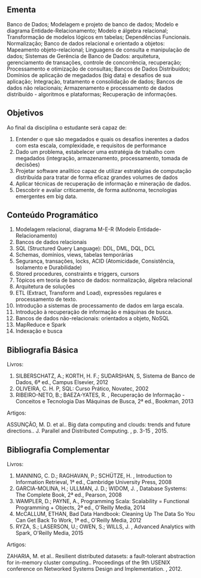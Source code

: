 ## Ementa

Banco de Dados; Modelagem e projeto de banco de dados; Modelo e diagrama Entidade-Relacionamento; Modelo e álgebra relacional; Transformação de modelos lógicos em tabelas; Dependências Funcionais. Normalização; Banco de dados relacional e orientado a objetos: Mapeamento objeto-relacional; Linguagens de consulta e manipulação de dados; Sistemas de Gerência de Banco de Dados: arquitetura, gerenciamento de transações, controle de concorrência, recuperação; Processamento e otimização de consultas; Bancos de Dados Distribuídos; Domínios de aplicação de megadados (big data) e desafios de sua aplicação; Integração, tratamento e consolidação de dados; Bancos de dados não relacionais; Armazenamento e processamento de dados distribuído - algoritmos e plataformas; Recuperação de informações.

## Objetivos

Ao final da disciplina o estudante será capaz de:

1. Entender o que são megadados e quais os desafios inerentes a dados com esta escala, complexidade, e requisitos de performance
2. Dado um problema, estabelecer uma estratégia de trabalho com megadados (integração, armazenamento, processamento, tomada de decisões)
3. Projetar software analítico capaz de utilizar estratégias de computação distribuída para tratar de forma eficaz grandes volumes de dados
4. Aplicar técnicas de recuperação de informação e mineração de dados.
5. Descobrir e avaliar criticamente, de forma autônoma, tecnologias emergentes em big data.

## Conteúdo Programático

1. Modelagem relacional, diagrama M-E-R (Modelo Entidade-Relacionamento)
2. Bancos de dados relacionais
3. SQL (Structured Query Language): DDL, DML, DQL, DCL
4. Schemas, domínios, views, tabelas temporárias
5. Segurança, transações, locks, ACID (Atomicidade, Consistência, Isolamento e Durabilidade)
6. Stored procedures, constraints e triggers, cursors
7. Tópicos em teoria de banco de dados: normalização, álgebra relacional
8. Arquitetura de soluções
9. ETL (Extract, Transform and Load), expressões regulares e processamento de texto.
10. Introdução a sistemas de processamento de dados em larga escala.
11. Introdução à recuperação de informação e máquinas de busca.
12. Bancos de dados não-relacionais: orientados a objeto, NoSQL
13. MapReduce e Spark
14. Indexação e busca

## Bibliografia Básica

Livros:

1.	SILBERSCHATZ, A.; KORTH, H. F.; SUDARSHAN, S, Sistema de Banco de Dados, 6ª ed., Campus Elsevier, 2012
2.	OLIVEIRA, C. H. P, SQL: Curso Prático, Novatec, 2002
3.	RIBEIRO-NETO, B.; BAEZA-YATES, R. , Recuperação de Informação - Conceitos e Tecnologia Das Máquinas de Busca, 2ª ed., Bookman, 2013

Artigos:

ASSUNÇÃO, M. D. et al.. Big data computing and clouds: trends and future directions.. J. Parallel and Distributed Computing. , p. 3-15 , 2015.

## Bibliografia Complementar

Livros:

1.	MANNING, C. D.; RAGHAVAN, P.; SCHÜTZE, H. , Introduction to Information Retrieval, 1ª ed., Cambridge University Press, 2008
2.	 GARCIA-MOLINA, H.; ULLMAN, J. D.; WIDOM, J. , Database Systems: The Complete Book, 2ª ed., Pearson, 2008
3.	WAMPLER, D.; PAYNE, A., Programming Scala: Scalability = Functional Programming + Objects, 2ª ed., O'Reilly Media, 2014
4.	McCALLUM, ETHAN, Bad Data Handbook: Cleaning Up The Data So You Can Get Back To Work, 1ª ed., O'Reilly Media, 2012
5.	 RYZA, S.; LASERSON, U.; OWEN, S.; WILLS, J. , Advanced Analytics with Spark, O'Reilly Media, 2015

Artigos:

ZAHARIA, M. et al.. Resilient distributed datasets: a fault-tolerant abstraction for in-memory cluster computing.. Proceedings of the 9th USENIX conference on Networked Systems Design and Implementation. , 2012.
